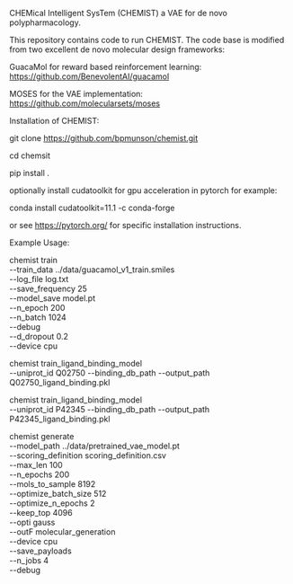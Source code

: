 CHEMical Intelligent SysTem (CHEMIST) a VAE for de novo polypharmacology.

This repository contains code to run CHEMIST.  The code base is modified from two excellent de novo molecular design frameworks:

GuacaMol for reward based reinforcement learning: https://github.com/BenevolentAI/guacamol 

MOSES for the VAE implementation: https://github.com/molecularsets/moses

Installation of CHEMIST:

git clone https://github.com/bpmunson/chemist.git

cd chemsit

pip install .

optionally install cudatoolkit for gpu acceleration in pytorch
for example:

conda install cudatoolkit=11.1 -c conda-forge

or see https://pytorch.org/ for specific installation instructions.


Example Usage:

chemist train \
	--train_data ../data/guacamol_v1_train.smiles \
	--log_file log.txt \
	--save_frequency 25 \
	--model_save model.pt \
	--n_epoch 200 \
	--n_batch 1024 \
	--debug \
	--d_dropout 0.2 \
	--device cpu

chemist train_ligand_binding_model \
   --uniprot_id Q02750
   --binding_db_path 
   --output_path Q02750_ligand_binding.pkl

chemist train_ligand_binding_model \
   --uniprot_id P42345
   --binding_db_path 
   --output_path P42345_ligand_binding.pkl
   

chemist generate \
    --model_path ../data/pretrained_vae_model.pt \
    --scoring_definition scoring_definition.csv \
    --max_len 100 \
    --n_epochs 200 \
    --mols_to_sample 8192   \
    --optimize_batch_size 512    \
    --optimize_n_epochs 2   \
    --keep_top 4096   \
    --opti gauss   \
    --outF molecular_generation   \
    --device cpu  \
    --save_payloads   \
    --n_jobs 4 \
    --debug

